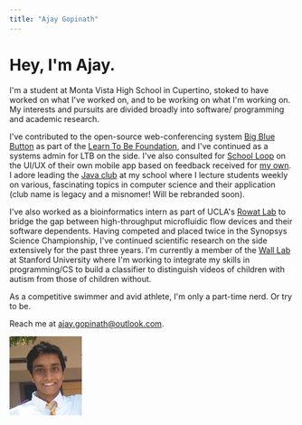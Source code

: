 ```yaml
---
title: "Ajay Gopinath"
---
```

Hey, I'm Ajay.
==============
I'm a student at Monta Vista High School in Cupertino, stoked to have worked on what I've worked on, and to be working on what I'm working on. My interests and pursuits are divided broadly into software/ programming and academic research. 

I've contributed to the open-source web-conferencing system [Big Blue Button](http://bigbluebutton.org/) as part of the [Learn To Be Foundation](http://www.learntobe.org/), and I've continued as a systems admin for LTB on the side. I've also consulted for [School Loop](http://www.schoolloop.com/) on the UI/UX of their own mobile app based on feedback received for [my own](https://play.google.com/store/apps/details?id=com.cyanojay.looped). I adore leading the [Java club](http://www.mvjavaclub.com/) at my school where I lecture students weekly on various, fascinating topics in computer science and their application (club name is legacy and a misnomer! Will be rebranded soon).

I've also worked as a bioinformatics intern as part of UCLA's [Rowat Lab](https://www.ibp.ucla.edu/research/rowat/RowatLab.html) to bridge the gap between high-throughput microfluidic flow devices and their software dependents. Having competed and placed twice in the Synopsys Science Championship, I've continued scientific research on the side extensively for the past three years. I'm currently a member of the [Wall Lab](http://wall-lab.stanford.edu/) at Stanford University where I'm working to integrate my skills in programming/CS to build a classifier to distinguish videos of children with autism from those of children without.

As a competitive swimmer and avid athlete, I'm only a part-time nerd. Or try to be.

Reach me at [ajay.gopinath@outlook.com](mailto:ajay.gopinath@outlook.com).

![A pic of me](/assets/Profile.jpg)